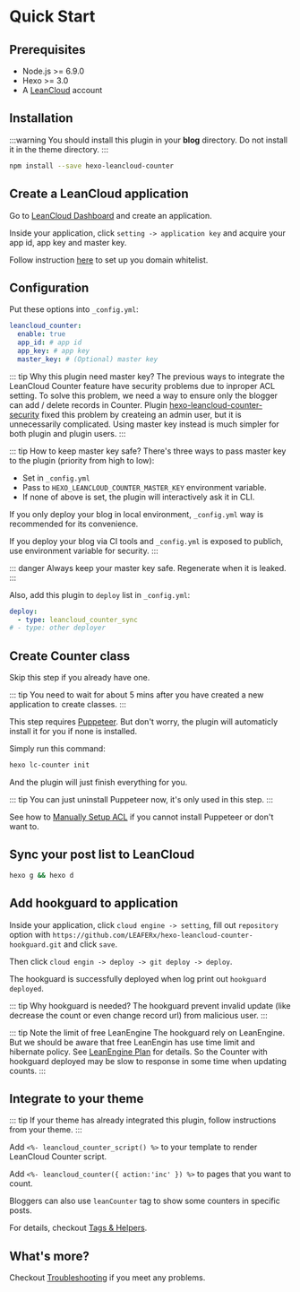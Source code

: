 # Quick Start

## Prerequisites

- Node.js >= 6.9.0
- Hexo >= 3.0
- A [LeanCloud](https://leancloud.cn) account

## Installation

:::warning
You should install this plugin in your **blog** directory. Do not install it in the theme directory.
:::

```sh
npm install --save hexo-leancloud-counter
```

## Create a LeanCloud application

Go to [LeanCloud Dashboard](https://leancloud.cn/dashboard/) and create an application.

Inside your application, click `setting -> application key` and acquire your app id, app key and master key.

Follow instruction [here](https://leancloud.cn/docs/data_security.html#hash532104796) to set up you domain whitelist.

## Configuration

Put these options into `_config.yml`:

```yaml
leancloud_counter:
  enable: true
  app_id: # app id
  app_key: # app key
  master_key: # (Optional) master key
```

::: tip Why this plugin need master key?
The previous ways to integrate the LeanCloud Counter feature have security problems due to inproper ACL setting.
To solve this problem, we need a way to ensure only the blogger can add / delete records in Counter.
Plugin [hexo-leancloud-counter-security](https://github.com/theme-next/hexo-leancloud-counter-security) fixed this problem by createing an admin user, but it is unnecessarily complicated. Using master key instead is much simpler for both plugin and plugin users.
:::

::: tip How to keep master key safe?
There's three ways to pass master key to the plugin (priority from high to low):
- Set in `_config.yml`
- Pass to `HEXO_LEANCLOUD_COUNTER_MASTER_KEY` environment variable.
- If none of above is set, the plugin will interactively ask it in CLI.

If you only deploy your blog in local environment, `_config.yml` way is recommended for its convenience.

If you deploy your blog via CI tools and `_config.yml` is exposed to publich, use environment variable for security.
:::

::: danger
Always keep your master key safe. Regenerate when it is leaked.
:::

Also, add this plugin to `deploy` list in `_config.yml`:

```yaml
deploy:
  - type: leancloud_counter_sync
# - type: other deployer
```

## Create Counter class

Skip this step if you already have one.

::: tip
You need to wait for about 5 mins after you have created a new application to create classes.
:::

This step requires [Puppeteer](https://pptr.dev/). But don't worry, the plugin will automaticly install it for you if none is installed.

Simply run this command:

```sh
hexo lc-counter init
```

And the plugin will just finish everything for you.

::: tip
You can just uninstall Puppeteer now, it's only used in this step.
:::

See how to [Manually Setup ACL](./manuallysetup) if you cannot install Puppeteer or don't want to.

## Sync your post list to LeanCloud

```sh
hexo g && hexo d
```

## Add hookguard to application

Inside your application, click `cloud engine -> setting`, fill out `repository` option with `https://github.com/LEAFERx/hexo-leancloud-counter-hookguard.git` and click `save`.

Then click `cloud engin -> deploy -> git deploy -> deploy`.

The hookguard is successfully deployed when log print out `hookguard deployed`.

::: tip Why hookguard is needed?
The hookguard prevent invalid update (like decrease the count or even change record url) from malicious user.
:::

::: tip Note the limit of free LeanEngine
The hookguard rely on LeanEngine. But we should be aware that free LeanEngin has use time limit and hibernate policy. See [LeanEngine Plan](https://leancloud.cn/docs/leanengine_plan.html#hash643734278) for details. So the Counter with hookguard deployed may be slow to response in some time when updating counts.
:::

## Integrate to your theme

::: tip
If your theme has already integrated this plugin, follow instructions from your theme.
:::

Add `<%- leancloud_counter_script() %>` to your template to render LeanCloud Counter script.

Add `<%- leancloud_counter({ action:'inc' }) %>` to pages that you want to count.

Bloggers can also use `leanCounter` tag to show some counters in specific posts.

For details, checkout [Tags & Helpers](./tagsandhelpers).

## What's more?

Checkout [Troubleshooting](./troubleshooting) if you meet any problems.